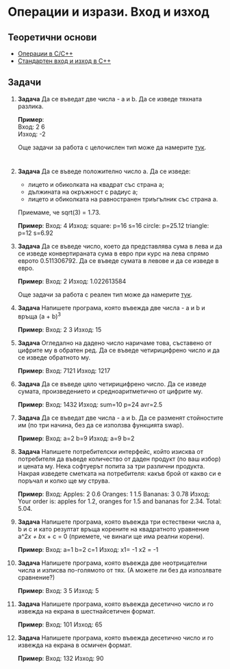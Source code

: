 # Операции и изрази. Вход и изход


## Теоретични основи

 - [Операции в C/C++](https://www.geeksforgeeks.org/operators-c-c/)
 - [Стандартен вход и изход в C++](https://www.tutorialspoint.com/cplusplus/cpp_basic_input_output.htm)

## Задачи

1. **Задача** Да се въведат две числа - а и b. Да се изведе тяхната разлика.

	**Пример**:<br>
	Вход: 2 6<br>
	Изход: -2

	Още задачи за работа с целочислен тип може да намерите [тук](https://programist.alle.bg/zada4i/zada4i-tema2/).

	#
	
2. **Задача**  Да се въведе положително число а. Да се изведе:
   - лицето и обиколката на квадрат със страна а;
   - дължината на окръжност с радиус а;
   - лицето и обиколката на равностранен триъгълник със страна а.
  
    Приемаме, че sqrt(3) = 1.73.
    
    **Пример**:
    Вход: 4
    Изход:
    square: p=16 s=16
    circle: p=25.12
    triangle: p=12 s=6.92

3. **Задача** Да се въведе число, което да представлява сума в лева и да се изведе конвертираната сума в евро при курс на лева спрямо еврото 0.511306792. Да се въведе сумата в левове и да се изведе в евро.

	**Пример**:
	Вход: 2
	Изход: 1.022613584

	Още задачи за работа с реален тип може да намерите [тук](https://programist.alle.bg/zada4i/double/).

4. **Задача** Напишете програма, която въвежда две числа - a и b и връща (a + b)<sup>3</sup>

	**Пример**:
	Вход: 2 3
	Изход: 15

5. **Задача** Огледално на дадено число наричаме това, съставено от цифрите му в обратен ред. Да се въведе четирицифрено число и да се изведе обратното му.

    **Пример**:
    Вход: 7121
    Изход: 1217

6. **Задача** Да се въведе цяло четирицифрено число. Да се изведе сумата, произведението и средноаритметично от цифрите му.

	**Пример**:
	Вход: 1432
	Изход: sum=10 p=24 avr=2.5

7.  **Задача** Да се въведат две числа - а и b. Да се разменят стойностите им (по три начина, без да се използва функцията swap).

	**Пример**:
	Вход:
	a=2
	b=9
	Изход:
	a=9 b=2

8. **Задача** Напишете потребителски интерфейс, който изисква от потребителя да въведе количество от даден продукт (по ваш избор) и цената му. Нека софтуерът попита за три различни продукта. Накрая изведете сметката на потребителя: какъв брой от какво си е поръчал и колко ще му струва.

	**Пример**:
	Вход:
	Apples: 2 0.6
	Oranges: 1 1.5
	Bananas: 3 0.78
	Изход: Your order is: apples for 1.2, oranges for 1.5 and bananas for 2.34. Total: 5.04.

9. **Задача** Напишете програма, която въвежда три естествени числа a, b и c и като резултат връща корените на квадратното уравнение a^2*x + b*x + c = 0 (приемете, че винаги ще има реални корени).
 
	**Пример**:
	Вход: 
	a=1 
	b=2 
	c=1
	Изход:
	x1= -1
	x2 = -1

10. **Задача** Напишете програма, която въвежда две неотрицателни числа и изписва по-голямото от тях. (А можете ли без да изпозлвате сравнение?)
	
	**Пример**:
	Вход: 3 5
	Изход: 5

 11. **Задача** Напишете програма, която въвежда десетично число и го извежда на екрана в шестнайсетичен формат.

	  **Пример**:
	Вход: 101
	Изход: 65
  
 12. **Задача** Напишете програма, която въвежда десетично число и го извежда на екрана в осмичен формат.

	  **Пример**:
	Вход: 132
	Изход: 90
